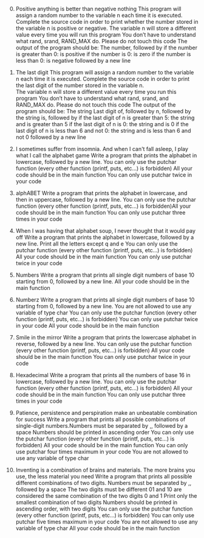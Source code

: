0. Positive anything is better than negative nothing
	This program will assign a random number to the variable n each time it is executed. 
	Complete the source code in order to print whether the number stored in the variable n is positive or negative.
	The variable n will store a different value every time you will run this program
	You don’t have to understand what rand, srand, RAND_MAX do. Please do not touch this code
	The output of the program should be:
	The number, followed by
	if the number is greater than 0: is positive
	if the number is 0: is zero
	if the number is less than 0: is negative
	followed by a new line
	
1. The last digit
	This program will assign a random number to the variable n each time it is executed. 
	Complete the source code in order to print the last digit of the number stored in the variable n.	
	The variable n will store a different value every time you run this program
	You don’t have to understand what rand, srand, and RAND_MAX do. Please do not touch this code
	The output of the program should be:
	The string Last digit of, followed by
	n, followed by
	the string is, followed by
	if the last digit of n is greater than 5: the string and is greater than 5
	if the last digit of n is 0: the string and is 0
	if the last digit of n is less than 6 and not 0: the string and is less than 6 and not 0
	followed by a new line
2. I sometimes suffer from insomnia. And when I can't fall asleep, I play what I call the alphabet game
	Write a program that prints the alphabet in lowercase, followed by a new line.
	You can only use the putchar function (every other function (printf, puts, etc…) is forbidden)
	All your code should be in the main function
	You can only use putchar twice in your code
3. alphABET
	Write a program that prints the alphabet in lowercase, and then in uppercase, followed by a new line.
	You can only use the putchar function (every other function (printf, puts, etc…) is forbidden)All your code should be in the main function
	You can only use putchar three times in your code
4. When I was having that alphabet soup, I never thought that it would pay off
	Write a program that prints the alphabet in lowercase, followed by a new line.
	Print all the letters except q and e You can only use the putchar function (every other function (printf, puts, etc…) is forbidden)
	All your code should be in the main function You can only use putchar twice in your code
5. Numbers
	Write a program that prints all single digit numbers of base 10 starting from 0, followed by a new line.
	All your code should be in the main function
6. Numberz
	Write a program that prints all single digit numbers of base 10 starting from 0, followed by a new line.
	You are not allowed to use any variable of type char You can only use the putchar function (every other function (printf, puts, etc…) is forbidden)
	You can only use putchar twice in your code All your code should be in the main function
7. Smile in the mirror
	Write a program that prints the lowercase alphabet in reverse, followed by a new line.
	You can only use the putchar function (every other function (printf, puts, etc…) is forbidden)
	All your code should be in the main function You can only use putchar twice in your code
8. Hexadecimal
	Write a program that prints all the numbers of base 16 in lowercase, followed by a new line.
	You can only use the putchar function (every other function (printf, puts, etc…) is forbidden)
	All your code should be in the main function	You can only use putchar three times in your code
9. Patience, persistence and perspiration make an unbeatable combination for success
	Write a program that prints all possible combinations of single-digit numbers.Numbers must be separated by ,, followed by a space 
	Numbers should be printed in ascending order You can only use the putchar function (every other function (printf, puts, etc…) is forbidden)
	All your code should be in the main function You can only use putchar four times maximum in your code You are not allowed to use any variable of type char
10. Inventing is a combination of brains and materials. The more brains you use, the less material you need
	Write a program that prints all possible different combinations of two digits.
	Numbers must be separated by ,, followed by a space The two digits must be different 01 and 10 are considered the same combination of the two digits 0 and 1
	Print only the smallest combination of two digits Numbers should be printed in ascending order, with two digits
	You can only use the putchar function (every other function (printf, puts, etc…) is forbidden)
	You can only use putchar five times maximum in your code You are not allowed to use any variable of type char All your code should be in the main function
